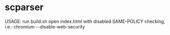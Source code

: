 # scparser
USAGE:
run build.sh
open index.html with disabled SAME-POLICY checking, i.e.: chromium --disable-web-security

